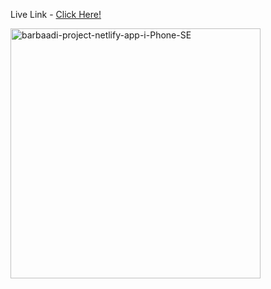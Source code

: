 <p>Live Link - <a href='https://barbaadi-project.netlify.app/'>Click Here!</a></P>
<a href='https://postimg.cc/WF61bC27' target='_blank'><img src='https://i.postimg.cc/xCBJgVhB/barbaadi-project-netlify-app-i-Phone-SE.png' border='0' alt='barbaadi-project-netlify-app-i-Phone-SE' width='400px'/></a>

